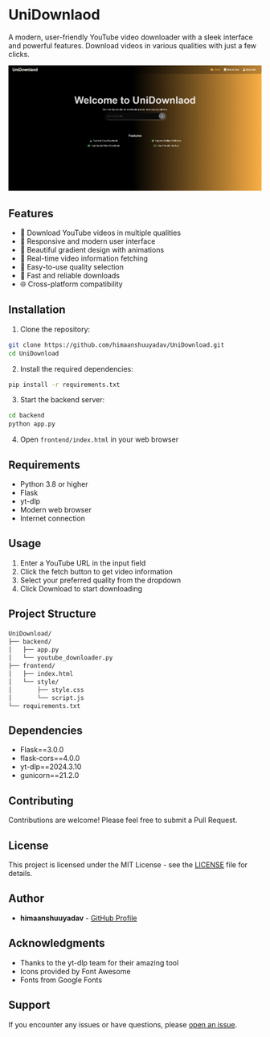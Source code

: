 # UniDownlaod

A modern, user-friendly YouTube video downloader with a sleek interface and powerful features. Download videos in various qualities with just a few clicks.

![UniDownlaod](frontend/preview.png)

## Features

- 🎥 Download YouTube videos in multiple qualities
- 📱 Responsive and modern user interface
- 🎨 Beautiful gradient design with animations
- 🔄 Real-time video information fetching
- 🎯 Easy-to-use quality selection
- 💾 Fast and reliable downloads
- 🌐 Cross-platform compatibility

## Installation

1. Clone the repository:
```bash
git clone https://github.com/himaanshuuyadav/UniDownload.git
cd UniDownload
```

2. Install the required dependencies:
```bash
pip install -r requirements.txt
```

3. Start the backend server:
```bash
cd backend
python app.py
```

4. Open `frontend/index.html` in your web browser

## Requirements

- Python 3.8 or higher
- Flask
- yt-dlp
- Modern web browser
- Internet connection

## Usage

1. Enter a YouTube URL in the input field
2. Click the fetch button to get video information
3. Select your preferred quality from the dropdown
4. Click Download to start downloading

## Project Structure

```
UniDownload/
├── backend/
│   ├── app.py
│   └── youtube_downloader.py
├── frontend/
│   ├── index.html
│   └── style/
│       ├── style.css
│       └── script.js
└── requirements.txt
```

## Dependencies

- Flask==3.0.0
- flask-cors==4.0.0
- yt-dlp==2024.3.10
- gunicorn==21.2.0

## Contributing

Contributions are welcome! Please feel free to submit a Pull Request.

## License

This project is licensed under the MIT License - see the [LICENSE](LICENSE) file for details.

## Author

- **himaanshuuyadav** - [GitHub Profile](https://github.com/himaanshuuyadav)

## Acknowledgments

- Thanks to the yt-dlp team for their amazing tool
- Icons provided by Font Awesome
- Fonts from Google Fonts

## Support

If you encounter any issues or have questions, please [open an issue](https://github.com/himaanshuuyadav/UniDownload/issues).
